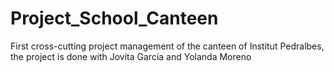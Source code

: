 # Project_School_Canteen
First cross-cutting project management of the canteen of Institut Pedralbes, the project is done with Jovita García and Yolanda Moreno
